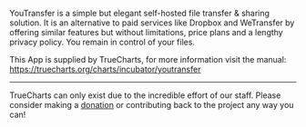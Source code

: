 YouTransfer is a simple but elegant self-hosted file transfer &amp; sharing solution. It is an alternative to paid services like Dropbox and WeTransfer by offering similar features but without limitations, price plans and a lengthy privacy policy. You remain in control of your files.


This App is supplied by TrueCharts, for more information visit the manual: https://truecharts.org/charts/incubator/youtransfer

---

TrueCharts can only exist due to the incredible effort of our staff.
Please consider making a [donation](https://truecharts.org/docs/about/sponsor) or contributing back to the project any way you can!
